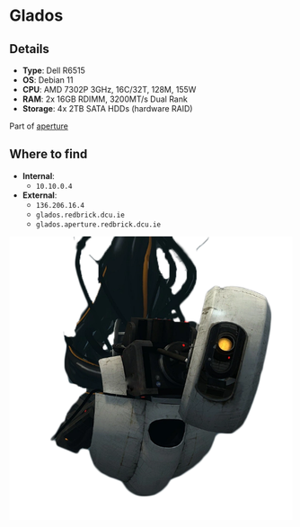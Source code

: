 # Glados

## Details
- **Type**: Dell R6515
- **OS**: Debian 11
- **CPU**: AMD 7302P 3GHz, 16C/32T, 128M, 155W
- **RAM**: 2x 16GB RDIMM, 3200MT/s Dual Rank
- **Storage**: 4x 2TB SATA HDDs (hardware RAID)

Part of [aperture](../../aperture/index.md)

## Where to find
- **Internal**:
	- `10.10.0.4`
- **External**:
	- `136.206.16.4`
	- `glados.redbrick.dcu.ie`
	- `glados.aperture.redbrick.dcu.ie`


![](../../assets/glados.png)